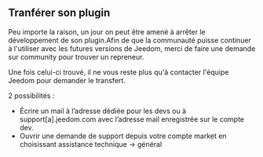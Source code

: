 ## Tranférer son plugin

Peu importe la raison, un jour on peut être amené à arrêter le développement de son plugin.Afin de que la communauté puisse continuer à l'utiliser avec les futures versions de Jeedom, merci de faire une demande sur community pour trouver un repreneur.

Une fois celui-ci trouvé, il ne vous reste plus qu'à contacter l'équipe Jeedom pour demander le transfert.

2 possibilités :

- Écrire un mail à l’adresse dédiée pour les devs ou à support[a].jeedom.com avec l’adresse mail enregistrée sur le compte dev.
- Ouvrir une demande de support depuis votre compte market en choisissant assistance technique -> général
